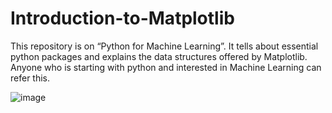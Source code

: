 # Introduction-to-Matplotlib

This repository is on “Python for Machine Learning”. It tells about essential python packages and explains the data structures offered by Matplotlib. Anyone who is starting with python and interested in Machine Learning can refer this.



![image](https://user-images.githubusercontent.com/83875977/160756975-31ccba90-1ad8-41d5-afbb-4a6ae9ff0930.png)
